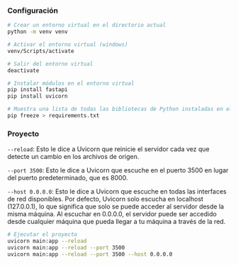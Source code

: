 ### Configuración

```sh
# Crear un entorno virtual en el directorio actual
python -m venv venv

# Activar el entorno virtual (windows)
venv/Scripts/activate

# Salir del entorno virtual
deactivate

# Instalar módulos en el entorno virtual
pip install fastapi
pip install uvicorn

# Muestra una lista de todas las bibliotecas de Python instaladas en el entorno actual
pip freeze > requirements.txt
```

### Proyecto

`--reload`: Esto le dice a Uvicorn que reinicie el servidor cada vez que detecte un cambio en los archivos de origen.

`--port 3500`: Esto le dice a Uvicorn que escuche en el puerto 3500 en lugar del puerto predeterminado, que es 8000.

`--host 0.0.0.0`: Esto le dice a Uvicorn que escuche en todas las interfaces de red disponibles. Por defecto, Uvicorn solo escucha en localhost (127.0.0.1), lo que significa que solo se puede acceder al servidor desde la misma máquina. Al escuchar en 0.0.0.0, el servidor puede ser accedido desde cualquier máquina que pueda llegar a tu máquina a través de la red.

```sh
# Ejecutar el proyecto
uvicorn main:app --reload
uvicorn main:app --reload --port 3500
uvicorn main:app --reload --port 3500 --host 0.0.0.0
```

